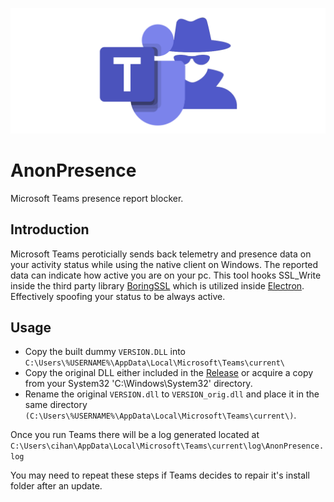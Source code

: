 ![Logo](./resources/img/Logo.png?raw=true "AnonPresence Logo")
# AnonPresence
Microsoft Teams presence report blocker.

## Introduction

Microsoft Teams peroticially sends back telemetry and presence data on your activity status while using the native client on Windows. The reported data can indicate how active you are on your pc. 
This tool hooks SSL_Write inside the third party library [BoringSSL](https://boringssl.googlesource.com/boringssl/) which is utilized inside [Electron](https://github.com/electron/electron).
Effectively spoofing your status to be always active.


## Usage

- Copy the built dummy `VERSION.DLL` into `C:\Users\%USERNAME%\AppData\Local\Microsoft\Teams\current\`
- Copy the original DLL either included in the [Release](https://github.com/cra0/AnonPresence/releases) or acquire a copy from your System32 'C:\Windows\System32\' directory.
- Rename the original `VERSION.dll` to `VERSION_orig.dll` and place it in the same directory `(C:\Users\%USERNAME%\AppData\Local\Microsoft\Teams\current\)`.

Once you run Teams there will be a log generated located at `C:\Users\cihan\AppData\Local\Microsoft\Teams\current\log\AnonPresence.log`

You may need to repeat these steps if Teams decides to repair it's install folder after an update.

